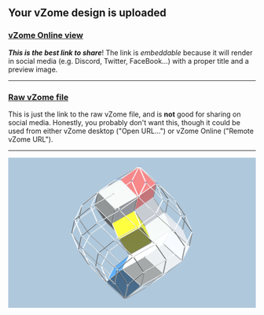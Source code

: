 ## Your vZome design is uploaded

### [vZome Online view][embed]

***This is the best link to share***!  The link is *embeddable* because it will render in social media (e.g. Discord, Twitter, FaceBook...) with a proper title and a preview image.

---

### [Raw vZome file][raw]

This is just the link to the raw vZome file, and is **not** good for
sharing on social media.
Honestly, you probably don't want this, though it could be used from either
vZome desktop ("Open URL...") or vZome Online ("Remote vZome URL").

---

![Image](<9-directions-ortho-pacxking.png>)


[embed]: <https://vzome.com/app/embed.py?url=https://raw.githubusercontent.com/John-Kostick/vzome-sharing/main/2021/09/03/15-59-34-9-directions-ortho-pacxking/9-directions-ortho-pacxking.vZome>
[raw]: <https://raw.githubusercontent.com/John-Kostick/vzome-sharing/main/2021/09/03/15-59-34-9-directions-ortho-pacxking/9-directions-ortho-pacxking.vZome>
